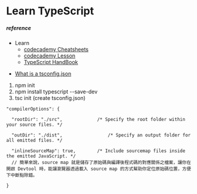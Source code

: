 # Learn TypeScript 

##### reference
+ Learn
  - [codecademy Cheatsheets](https://www.codecademy.com/learn/learn-typescript/modules/learn-typescript-types/cheatsheet)
  - [codecademy Lesson](https://www.codecademy.com/courses/learn-typescript/lessons/introduction-to-typescript/exercises/what-is-typescript)
  - [TypeScript HandBook](https://www.typescriptlang.org/docs/handbook/2/basic-types.html)

- [What is a tsconfig.json](https://www.typescriptlang.org/docs/handbook/tsconfig-json.html#handbook-content) 

1. npm init
2. npm install typescript --save-dev
3. tsc init  (create tsconfig.json)

```
"compilerOptions": {
  
  "rootDir": "./src",             /* Specify the root folder within your source files. */
  
  "outDir": "./dist",                 /* Specify an output folder for all emitted files. */
  
  "inlineSourceMap": true,        /* Include sourcemap files inside the emitted JavaScript. */
  // 簡單來說，source map 就是儲存了原始碼與編譯後程式碼的對應關係之檔案，讓你在開啟 Devtool 時，能讓瀏覽器透過載入 source map 的方式幫助你定位原始碼位置，方便下中斷點除錯。
  
}
```


